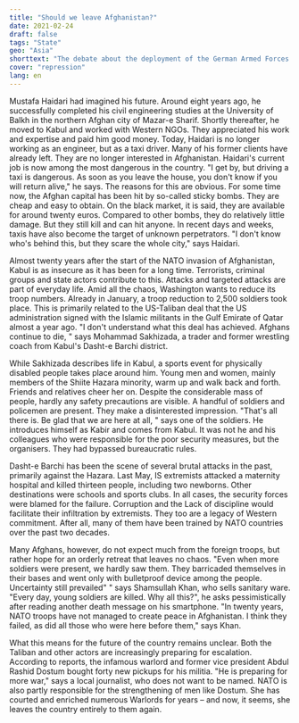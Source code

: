 ```yaml
---
title: "Should we leave Afghanistan?"
date: 2021-02-24
draft: false
tags: "State"
geo: "Asia"
shorttext: "The debate about the deployment of the German Armed Forces in Afghanistan sprouted up again this week. Errand boy Maas fights for the ABM measure."
cover: "repression"
lang: en
---
```


Mustafa Haidari had imagined his future. Around eight years ago, he successfully completed his civil engineering studies at the University of Balkh in the northern Afghan city of Mazar-e Sharif. Shortly thereafter, he moved to Kabul and worked with Western NGOs. They appreciated his work and expertise and paid him good money. Today, Haidari is no longer working as an engineer, but as a taxi driver. Many of his former clients have already left. They are no longer interested in Afghanistan. Haidari's current job is now among the most dangerous in the country. "I get by, but driving a taxi is dangerous. As soon as you leave the house, you don't know if you will return alive," he says. The reasons for this are obvious. For some time now, the Afghan capital has been hit by so-called sticky bombs. They are cheap and easy to obtain. On the black market, it is said, they are available for around twenty euros. Compared to other bombs, they do relatively little damage. But they still kill and can hit anyone. In recent days and weeks, taxis have also become the target of unknown perpetrators. "I don't know who's behind this, but they scare the whole city," says Haidari.

Almost twenty years after the start of the NATO invasion of Afghanistan, Kabul is as insecure as it has been for a long time. Terrorists, criminal groups and state actors contribute to this. Attacks and targeted attacks are part of everyday life. Amid all the chaos, Washington wants to reduce its troop numbers. Already in January, a troop reduction to 2,500 soldiers took place. This is primarily related to the US-Taliban deal that the US administration signed with the Islamic militants in the Gulf Emirate of Qatar almost a year ago. "I don't understand what this deal has achieved. Afghans continue to die, " says Mohammad Sakhizada, a trader and former wrestling coach from Kabul's Dasht-e Barchi district.

While Sakhizada describes life in Kabul, a sports event for physically disabled people takes place around him. Young men and women, mainly members of the Shiite Hazara minority, warm up and walk back and forth. Friends and relatives cheer her on. Despite the considerable mass of people, hardly any safety precautions are visible. A handful of soldiers and policemen are present. They make a disinterested impression. "That's all there is. Be glad that we are here at all, " says one of the soldiers. He introduces himself as Kabir and comes from Kabul. It was not he and his colleagues who were responsible for the poor security measures, but the organisers. They had bypassed bureaucratic rules.

Dasht-e Barchi has been the scene of several brutal attacks in the past, primarily against the Hazara. Last May, IS extremists attacked a maternity hospital and killed thirteen people, including two newborns. Other destinations were schools and sports clubs. In all cases, the security forces were blamed for the failure. Corruption and the Lack of discipline would facilitate their infiltration by extremists. They too are a legacy of Western commitment. After all, many of them have been trained by NATO countries over the past two decades.

Many Afghans, however, do not expect much from the foreign troops, but rather hope for an orderly retreat that leaves no chaos. "Even when more soldiers were present, we hardly saw them. They barricaded themselves in their bases and went only with bulletproof device among the people. Uncertainty still prevailed" " says Shamsullah Khan, who sells sanitary ware. "Every day, young soldiers are killed. Why all this?", he asks pessimistically after reading another death message on his smartphone. "In twenty years, NATO troops have not managed to create peace in Afghanistan. I think they failed, as did all those who were here before them," says Khan.

What this means for the future of the country remains unclear. Both the Taliban and other actors are increasingly preparing for escalation. According to reports, the infamous warlord and former vice president Abdul Rashid Dostum bought forty new pickups for his militia. "He is preparing for more war," says a local journalist, who does not want to be named. NATO is also partly responsible for the strengthening of men like Dostum. She has courted and enriched numerous Warlords for years – and now, it seems, she leaves the country entirely to them again.
